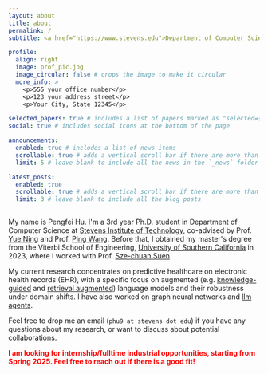 ```yaml
---
layout: about
title: about
permalink: /
subtitle: <a href="https://www.stevens.edu">Department of Computer Science, Stevens Institute of Technology</a>

profile:
  align: right
  image: prof_pic.jpg
  image_circular: false # crops the image to make it circular
  more_info: >
    <p>555 your office number</p>
    <p>123 your address street</p>
    <p>Your City, State 12345</p>

selected_papers: true # includes a list of papers marked as "selected={true}"
social: true # includes social icons at the bottom of the page

announcements:
  enabled: true # includes a list of news items
  scrollable: true # adds a vertical scroll bar if there are more than 3 news items
  limit: 5 # leave blank to include all the news in the `_news` folder

latest_posts:
  enabled: true
  scrollable: true # adds a vertical scroll bar if there are more than 3 new posts items
  limit: 3 # leave blank to include all the blog posts
---
```


My name is Pengfei Hu. I'm a 3rd year Ph.D. student in Department of Computer Science at [Stevens Institute of Technology]([https://www.emory.edu/home/index.html](https://www.stevens.edu/school-engineering-science/departments/computer-science)), co-advised by Prof. [Yue Ning](https://yue-ning.github.io) and Prof. [Ping Wang](https://leafnlp.org/ping). Before that, I obtained my master's degree from the Viterbi School of Engineering, [University of Southern California](https://viterbischool.usc.edu) in 2023, where I worked with Prof. [Sze-chuan Suen](https://viterbi.usc.edu/directory/faculty/Suen/Sze-chuan).

My current research concentrates on predictive healthcare on electronic health records (EHR), with a specific focus on augmented (e.g. [knowledge-guided](https://arxiv.org/abs/2410.19955) and [retrieval augmented](https://arxiv.org/abs/2505.16288)) language models and their robustness under domain shifts. I have also worked on graph neural networks and [llm agents](https://arxiv.org/abs/2505.16288).

Feel free to drop me an email (`phu9 at stevens dot edu`) if you have any questions about my research, or want to discuss about potential collaborations.

**<span style="color:red">I am looking for internship/fulltime industrial opportunities, starting from Spring 2025. Feel free to reach out if there is a good fit!</span>**
